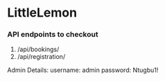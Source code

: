 # LittleLemon

### API endpoints to checkout
1. /api/bookings/
2. /api/registration/

Admin Details:
username: admin
password: Ntugbu1!
